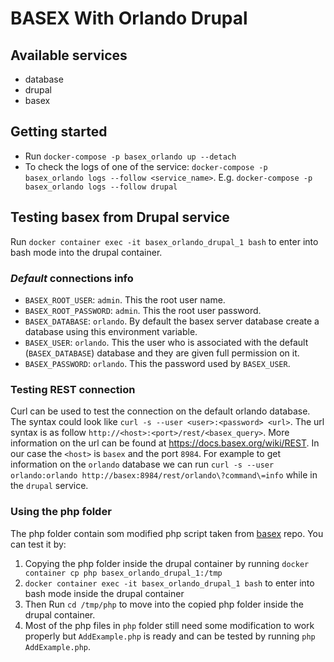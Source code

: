 # BASEX With Orlando Drupal

## Available services

- database
- drupal
- basex

## Getting started

- Run `docker-compose -p basex_orlando up --detach`
- To check the logs of one of the service:
  `docker-compose -p basex_orlando logs --follow <service_name>`. E.g.
  `docker-compose -p basex_orlando logs --follow drupal`

## Testing basex from Drupal service

Run `docker container exec -it basex_orlando_drupal_1 bash` to enter into bash
mode into the drupal container.

### _Default_ connections info

- `BASEX_ROOT_USER`: `admin`. This the root user name.
- `BASEX_ROOT_PASSWORD`: `admin`. This the root user password.
- `BASEX_DATABASE`: `orlando`. By default the basex server database create a
  database using this environment variable.
- `BASEX_USER`: `orlando`. This the user who is associated with the default
  (`BASEX_DATABASE`) database and they are given full permission on it.
- `BASEX_PASSWORD`: `orlando`. This the password used by `BASEX_USER`.

### Testing REST connection

Curl can be used to test the connection on the default orlando database. The
syntax could look like `curl -s --user <user>:<password> <url>`. The url syntax
is as follow `http://<host>:<port>/rest/<basex_query>`. More information on the
url can be found at https://docs.basex.org/wiki/REST. In our case the `<host>`
is `basex` and the port `8984`. For example to get information on the
`orlando` database we can run
`curl -s --user orlando:orlando http://basex:8984/rest/orlando\?command\=info` while in the `drupal` service.

### Using the php folder

The php folder contain som modified php script taken from
[basex](https://github.com/BaseXdb/basex/tree/master/basex-api/src/main/php)
repo. You can test it by:

1. Copying the php folder inside the drupal container by running
   `docker container cp php basex_orlando_drupal_1:/tmp`
2. `docker container exec -it basex_orlando_drupal_1 bash` to enter into bash
   mode inside the drupal container
3. Then Run `cd /tmp/php` to move into the copied php folder inside the drupal
   container.
4. Most of the php files in `php` folder still need some modification to work
   properly but `AddExample.php` is ready and can be tested by running
   `php AddExample.php`.
